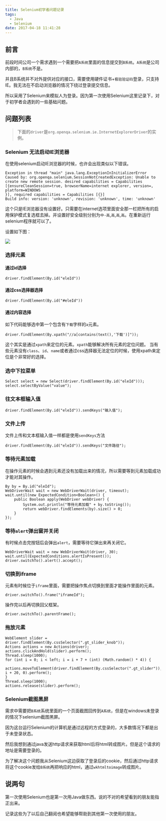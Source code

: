 ```yaml
---
title: Selenium初学者问题记录
tags:
  - Java
  - Selenium
date: 2017-04-18 11:41:28
---
```



## 前言

前段时间公司一个需求遇到一个需要把`A系统`里面的信息提交到`B系统`。`A系统`是公司内部的，`B系统`不是。

并且B系统并不对外提供对应的接口，需要使用硬件证书+`极验验证码`登录，只支持IE。我无法在不启动浏览器的情况下绕过登录提交信息。

所以采用了Selenium来模拟人为登录。因为第一次使用Selenium这里记录下，对于初学者会遇到的一些基础问题。

## 问题列表

> 下面的`driver`是`org.openqa.selenium.ie.InternetExplorerDriver`的实例。

### Selenium 无法启动IE浏览器

在使用selenium启动IE浏览器的时候，也许会出现类似以下错误。
```
Exception in thread "main" java.lang.ExceptionInInitializerError
Caused by: org.openqa.selenium.SessionNotCreatedException: Unable to create new remote session. desired capabilities = Capabilities [{ensureCleanSession=true, browserName=internet explorer, version=, platform=WINDOWS
}], required capabilities = Capabilities [{}]
Build info: version: 'unknown', revision: 'unknown', time: 'unknown'
```

这个只是IE浏览器没有设置好。只需要在internet选项里面安全那一栏把所有的启用保护模式复选框去掉。并设置好安全级别分别为`中-高`,`高`,`高`,`高`。在重新运行selenium程序就可以了。

设置如下图：

![](/images/20170418103755.png)

### 选择元素

#### 通过id选择
```
driver.findElement(By.id("eleId"))
```
#### 通过css选择器选择
```
driver.findElement(By.id("#eleId"))
```
#### 通过内容选择
如下代码能够选中第一个包含有`下载`字样的`a`元素。
```
driver.findElement(By.xpath("//a[contains(text(),'下载')]"));
```
这个其实是通过`xpath`来定位的元素。`xpath`能够解决所有元素的定位问题。
当有些元素没有`class`、`id`、`name`或者通过css选择器无法定位的时候，使用xpath来定位是个非常好的选择。

### 选中下拉菜单

```
Select select = new Select(driver.findElement(By.id("eleId")));
select.selectByValue("value");
```

### 往文本框输入值

```
driver.findElement(By.id("eleId")).sendKeys("输入值");
```

### 文件上传
文件上传和文本框输入值一样都是使用`sendKeys`方法

```
driver.findElement(By.id("eleId")).sendKeys("文件路径");
```

### 等待元素加载
在操作元素的时候会遇到元素还没有加载出来的情况，所以需要等到元素加载成功才能对其操作。

```
By by = By.id("eleId");
WebDriverWait wait = new WebDriverWait(driver, timeout);
wait.until(new ExpectedCondition<Boolean>() {
    public Boolean apply(WebDriver webDriver) {
        System.out.println("等待元素加载" + by.toString());
        return webDriver.findElements(by).size() > 0;
    }
});
```

### 等待`alert`弹出窗并关闭

有时候点击完按钮后会弹出`alert`，需要等待它弹出来再关闭它。
```
WebDriverWait wait = new WebDriverWait(driver, 30);
wait.until(ExpectedConditions.alertIsPresent());
driver.switchTo().alert().accept();
```

### 切换到iframe

元素有时候位于`iframe`里面，需要把操作焦点切换到里面才能操作里面的元素。
```
driver.switchTo().frame("iframeId");
```
操作完以后再切换回父框架。
```
driver.switchTo().parentFrame();
```

### 拖放元素
```
WebElement slider = driver.findElement(By.cssSelector(".gt_slider_knob"));
Actions actions = new Actions(driver);
actions.clickAndHold(slider).perform();
Thread.sleep(1000);
for (int i = 0; i < left; i = i + 7 + (int) (Math.random() * 4)) {
    actions.moveToElement(driver.findElement(By.cssSelector(".gt_slider")), i + 20, 0).perform();
}
Thread.sleep(1000);
actions.release(slider).perform();
```

### Selenium截图黑屏

需求中需要把`B系统`系统里面的一个页面截图回传到`A系统`，但是在windows未登录的情况下selenium截图黑屏。

因为这台运行Selenium的计算机是通过远程的方式登录的，大多数情况下都是出于未登录状态。

然后我想到通过java发送http请求来获取html后将html转成图片。但是这个请求的地址是需要登录的。

为了解决这个问题我从Selenium这边获取了登录后的cookie，然后通过http请求将这个cookie发给`B系统`再把响应的html，通过`wkhtmltoimage`转成图片。


## 说两句

第一次使用Selenium也是第一次用Java做东西。说的不对的希望看到的朋友能指正出来。

记录这些为了以后自己翻阅也希望能够帮助到其他第一次使用的朋友。